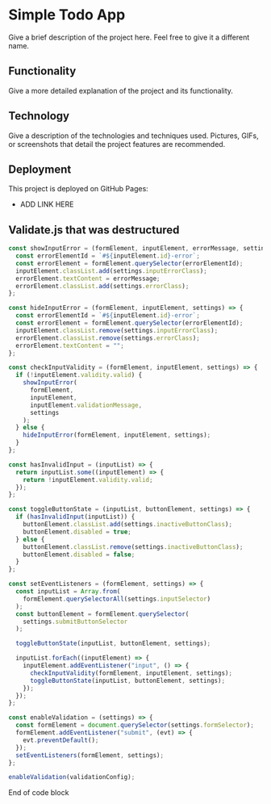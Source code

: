 # Simple Todo App

Give a brief description of the project here. Feel free to give it a different name.

## Functionality

Give a more detailed explanation of the project and its functionality.

## Technology

Give a description of the technologies and techniques used. Pictures, GIFs, or screenshots that detail the project features are recommended.

## Deployment

This project is deployed on GitHub Pages:

- ADD LINK HERE

## Validate.js that was destructured

```javascript
const showInputError = (formElement, inputElement, errorMessage, settings) => {
  const errorElementId = `#${inputElement.id}-error`;
  const errorElement = formElement.querySelector(errorElementId);
  inputElement.classList.add(settings.inputErrorClass);
  errorElement.textContent = errorMessage;
  errorElement.classList.add(settings.errorClass);
};

const hideInputError = (formElement, inputElement, settings) => {
  const errorElementId = `#${inputElement.id}-error`;
  const errorElement = formElement.querySelector(errorElementId);
  inputElement.classList.remove(settings.inputErrorClass);
  errorElement.classList.remove(settings.errorClass);
  errorElement.textContent = "";
};

const checkInputValidity = (formElement, inputElement, settings) => {
  if (!inputElement.validity.valid) {
    showInputError(
      formElement,
      inputElement,
      inputElement.validationMessage,
      settings
    );
  } else {
    hideInputError(formElement, inputElement, settings);
  }
};

const hasInvalidInput = (inputList) => {
  return inputList.some((inputElement) => {
    return !inputElement.validity.valid;
  });
};

const toggleButtonState = (inputList, buttonElement, settings) => {
  if (hasInvalidInput(inputList)) {
    buttonElement.classList.add(settings.inactiveButtonClass);
    buttonElement.disabled = true;
  } else {
    buttonElement.classList.remove(settings.inactiveButtonClass);
    buttonElement.disabled = false;
  }
};

const setEventListeners = (formElement, settings) => {
  const inputList = Array.from(
    formElement.querySelectorAll(settings.inputSelector)
  );
  const buttonElement = formElement.querySelector(
    settings.submitButtonSelector
  );

  toggleButtonState(inputList, buttonElement, settings);

  inputList.forEach((inputElement) => {
    inputElement.addEventListener("input", () => {
      checkInputValidity(formElement, inputElement, settings);
      toggleButtonState(inputList, buttonElement, settings);
    });
  });
};

const enableValidation = (settings) => {
  const formElement = document.querySelector(settings.formSelector);
  formElement.addEventListener("submit", (evt) => {
    evt.preventDefault();
  });
  setEventListeners(formElement, settings);
};

enableValidation(validationConfig);
```

End of code block
